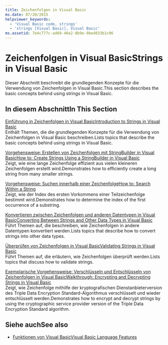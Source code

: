```yaml
---
title: Zeichenfolgen in Visual Basic
ms.date: 07/20/2015
helpviewer_keywords:
  - 'Visual Basic code, strings'
  - 'strings [Visual Basic], Visual Basic'
ms.assetid: 7e4c777c-ad69-46e2-8b9e-9be4033b1c96
---
```

# <a name="strings-in-visual-basic"></a><span data-ttu-id="da23d-102">Zeichenfolgen in Visual Basic</span><span class="sxs-lookup"><span data-stu-id="da23d-102">Strings in Visual Basic</span></span>
<span data-ttu-id="da23d-103">Dieser Abschnitt beschreibt die grundlegenden Konzepte für die Verwendung von Zeichenfolgen in Visual Basic.</span><span class="sxs-lookup"><span data-stu-id="da23d-103">This section describes the basic concepts behind using strings in Visual Basic.</span></span>  
  
## <a name="in-this-section"></a><span data-ttu-id="da23d-104">In diesem Abschnitt</span><span class="sxs-lookup"><span data-stu-id="da23d-104">In This Section</span></span>  
 [<span data-ttu-id="da23d-105">Einführung in Zeichenfolgen in Visual Basic</span><span class="sxs-lookup"><span data-stu-id="da23d-105">Introduction to Strings in Visual Basic</span></span>](../../../../visual-basic/programming-guide/language-features/strings/introduction-to-strings.md)  
 <span data-ttu-id="da23d-106">Enthält Themen, die die grundlegenden Konzepte für die Verwendung von Zeichenfolgen in Visual Basic beschreiben.</span><span class="sxs-lookup"><span data-stu-id="da23d-106">Lists topics that describe the basic concepts behind using strings in Visual Basic.</span></span>  
  
 [<span data-ttu-id="da23d-107">Vorgehensweise: Erstellen von Zeichenfolgen mit StringBuilder in Visual Basic</span><span class="sxs-lookup"><span data-stu-id="da23d-107">How to: Create Strings Using a StringBuilder in Visual Basic</span></span>](../../../../visual-basic/programming-guide/language-features/strings/how-to-create-strings-using-a-stringbuilder.md)  
 <span data-ttu-id="da23d-108">Zeigt, wie eine lange Zeichenfolge effizient aus vielen kleineren Zeichenfolgen erstellt wird.</span><span class="sxs-lookup"><span data-stu-id="da23d-108">Demonstrates how to efficiently create a long string from many smaller strings.</span></span>  
  
 [<span data-ttu-id="da23d-109">Vorgehensweise: Suchen innerhalb einer Zeichenfolge</span><span class="sxs-lookup"><span data-stu-id="da23d-109">How to: Search Within a String</span></span>](../../../../visual-basic/programming-guide/language-features/strings/how-to-search-within-a-string.md)  
 <span data-ttu-id="da23d-110">Zeigt, wie der Index des ersten Vorkommens einer Teilzeichenfolge bestimmt wird.</span><span class="sxs-lookup"><span data-stu-id="da23d-110">Demonstrates how to determine the index of the first occurrence of a substring.</span></span>  
  
 [<span data-ttu-id="da23d-111">Konvertieren zwischen Zeichenfolgen und anderen Datentypen in Visual Basic</span><span class="sxs-lookup"><span data-stu-id="da23d-111">Converting Between Strings and Other Data Types in Visual Basic</span></span>](../../../../visual-basic/programming-guide/language-features/strings/converting-between-strings-and-other-data-types.md)  
 <span data-ttu-id="da23d-112">Führt Themen auf, die beschreiben, wie Zeichenfolgen in andere Datentypen konvertiert werden.</span><span class="sxs-lookup"><span data-stu-id="da23d-112">Lists topics that describe how to convert strings into other data types.</span></span>  
  
 [<span data-ttu-id="da23d-113">Überprüfen von Zeichenfolgen in Visual Basic</span><span class="sxs-lookup"><span data-stu-id="da23d-113">Validating Strings in Visual Basic</span></span>](../../../../visual-basic/programming-guide/language-features/strings/validating-strings.md)  
 <span data-ttu-id="da23d-114">Führt Themen auf, die erläutern, wie Zeichenfolgen überprüft werden.</span><span class="sxs-lookup"><span data-stu-id="da23d-114">Lists topics that discuss how to validate strings.</span></span>  
  
 [<span data-ttu-id="da23d-115">Exemplarische Vorgehensweise: Verschlüsseln und Entschlüsseln von Zeichenfolgen in Visual Basic</span><span class="sxs-lookup"><span data-stu-id="da23d-115">Walkthrough: Encrypting and Decrypting Strings in Visual Basic</span></span>](../../../../visual-basic/programming-guide/language-features/strings/walkthrough-encrypting-and-decrypting-strings.md)  
 <span data-ttu-id="da23d-116">Zeigt, wie Zeichenfolge mithilfe der kryptografischen Dienstanbieterversion des Triple Data Encryption Standard-Algorithmus verschlüsselt und wieder entschlüsselt werden.</span><span class="sxs-lookup"><span data-stu-id="da23d-116">Demonstrates how to encrypt and decrypt strings by using the cryptographic service provider version of the Triple Data Encryption Standard algorithm.</span></span>  
  
## <a name="see-also"></a><span data-ttu-id="da23d-117">Siehe auch</span><span class="sxs-lookup"><span data-stu-id="da23d-117">See also</span></span>
- [<span data-ttu-id="da23d-118">Funktionen von Visual Basic</span><span class="sxs-lookup"><span data-stu-id="da23d-118">Visual Basic Language Features</span></span>](../../../../visual-basic/programming-guide/language-features/index.md)

